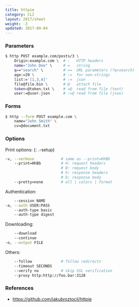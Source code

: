 ```yaml
---
title: httpie
category: CLI
layout: 2017/sheet
weight: -3
updated: 2017-09-04
---
```


### Parameters

```bash
$ http POST example.com/posts/3 \
    Origin:example.com \  # :   HTTP headers
    name="John Doe" \     # =   string
    q=="search" \         # ==  URL parameters (?q=search)
    age:=29 \             # :=  for non-strings
    list:='[1,3,4]'       # :=  json
    file@file.bin \       # @   attach file
    token=@token.txt \    # =@  read from file (text)
    user:=@user.json      # :=@ read from file (json)
```

### Forms

```bash
$ http --form POST example.com \
    name="John Smith" \
    cv=@document.txt
```

### Options

Print options:
{: .-setup}

```bash
-v, --verbose            # same as --print=HhBb
    --print=HhBb         # H: request headers
                         # B: request body
                         # h: response headers
                         # b: response body
    --pretty=none        # all | colors | format
```

Authentication:

```bash
    --session NAME
-a, --auth USER:PASS
    --auth-type basic
    --auth-type digest
```

Downloading:

```bash
    --download
    --continue
-o, --output FILE
```

Others:

```bash
    --follow             # follow redirects
    --timeout SECONDS
    --verify no          # skip SSL verification
    --proxy http:http://foo.bar:3128
```

### References

* <https://github.com/jakubroztocil/httpie>
